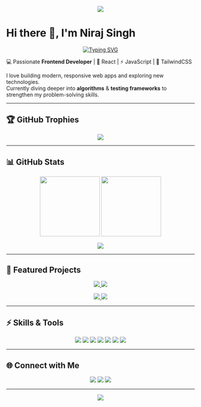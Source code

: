 <!-- Banner -->
<p align="center">
  <img src="https://capsule-render.vercel.app/api?type=waving&color=0:00C9FF,100:92FE9D&height=200&section=header&text=Niraj%20Singh%20🚀&fontSize=50&fontColor=ffffff" />
</p>

# Hi there 👋, I'm Niraj Singh  

<p align="center">
  <a href="https://git.io/typing-svg">
    <img src="https://readme-typing-svg.demolab.com?font=Fira+Code&pause=1000&color=00C9FF&center=true&vCenter=true&width=500&lines=Frontend+Developer;React+%7C+Redux+%7C+TailwindCSS;Open+Source+Contributor;Lifelong+Learner+%F0%9F%93%9A" alt="Typing SVG" />
  </a>
</p>

💻 Passionate **Frontend Developer** | 🚀 React | ⚡ JavaScript | 🎨 TailwindCSS  

I love building modern, responsive web apps and exploring new technologies.  
Currently diving deeper into **algorithms** & **testing frameworks** to strengthen my problem-solving skills.  

---

## 🏆 GitHub Trophies
<p align="center">
  <img src="https://github-profile-trophy.vercel.app/?username=niraj1903&theme=onedark&row=1&column=6" />
</p>

---

## 📊 GitHub Stats
<p align="center">
  <img src="https://github-readme-stats.vercel.app/api?username=niraj1903&show_icons=true&theme=radical" height="160" />
  <img src="https://github-readme-streak-stats.herokuapp.com/?user=niraj1903&theme=radical" height="160" />
</p>

<p align="center">
  <img src="https://github-readme-stats.vercel.app/api/top-langs/?username=niraj1903&layout=compact&theme=radical" />
</p>

---

## 🚀 Featured Projects  

<p align="center">
  <a href="https://github.com/niraj1903/food-ordering-app">
    <img src="https://github-readme-stats.vercel.app/api/pin/?username=niraj1903&repo=food-ordering-app&theme=radical" />
  </a>
  <a href="https://github.com/niraj1903/todo-app">
    <img src="https://github-readme-stats.vercel.app/api/pin/?username=niraj1903&repo=todo-app&theme=radical" />
  </a>
</p>

<p align="center">
  <a href="https://github.com/niraj1903/movie-finder">
    <img src="https://github-readme-stats.vercel.app/api/pin/?username=niraj1903&repo=movie-finder&theme=radical" />
  </a>
  <a href="https://github.com/niraj1903/weather-app">
    <img src="https://github-readme-stats.vercel.app/api/pin/?username=niraj1903&repo=weather-app&theme=radical" />
  </a>
</p>

---

## ⚡ Skills & Tools  

<p align="center">
  <!-- Badges -->
  <img src="https://img.shields.io/badge/Code-React-blue?logo=react&logoColor=white" />
  <img src="https://img.shields.io/badge/Code-JavaScript-yellow?logo=javascript&logoColor=black" />
  <img src="https://img.shields.io/badge/Style-TailwindCSS-38B2AC?logo=tailwind-css&logoColor=white" />
  <img src="https://img.shields.io/badge/Test-Jest-C21325?logo=jest&logoColor=white" />
  <img src="https://img.shields.io/badge/Test-RTL-FF4154?logo=testing-library&logoColor=white" />
  <img src="https://img.shields.io/badge/Build-Parcel-orange?logo=parcel&logoColor=white" />
  <img src="https://img.shields.io/badge/Tools-GitHub-181717?logo=github&logoColor=white" />
</p>

---

## 🌐 Connect with Me  

<p align="center">
  <a href="https://www.linkedin.com/in/niraj1903"><img src="https://img.shields.io/badge/LinkedIn-0A66C2?logo=linkedin&logoColor=white" /></a>
  <a href="mailto:yourname@email.com"><img src="https://img.shields.io/badge/Email-D14836?logo=gmail&logoColor=white" /></a>
  <a href="#"><img src="https://img.shields.io/badge/Portfolio-000000?logo=react&logoColor=white" /></a>
</p>

---

<!-- Footer Banner -->
<p align="center">
  <img src="https://capsule-render.vercel.app/api?type=waving&color=0:92FE9D,100:00C9FF&height=120&section=footer"/>
</p>
